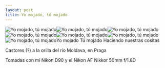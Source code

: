 ```yaml
---
layout: post
title: Yo mojado, tú mojado
---
```

![Yo mojado, tú mojado](https://scontent-cdt1-1.cdninstagram.com/v/t51.29350-15/273260044_146295034467465_7853228312945211142_n.webp?stp=dst-jpg&_nc_cat=109&ccb=1-7&_nc_sid=8ae9d6&_nc_ohc=H4CIXkDTkIUAX-wnh_y&_nc_ht=scontent-cdt1-1.cdninstagram.com&edm=ANo9K5cEAAAA&oh=00_AT9rKh46RyPBIgLpL2j_AGgqdRAhYTF0zsilvhxOcDgleg&oe=62CBA68A)![Yo mojado, tú mojado](https://scontent-cdg2-1.cdninstagram.com/v/t51.29350-15/273517582_2091233621031939_6524534236266329291_n.webp?stp=dst-jpg&_nc_cat=107&ccb=1-7&_nc_sid=8ae9d6&_nc_ohc=0U-_794_ePAAX_baaXd&_nc_ht=scontent-cdg2-1.cdninstagram.com&edm=ANo9K5cEAAAA&oh=00_AT-GG6d4O1VntsQknLFi5RWnVFSOKcGPUjEDG8A61ykOLA&oe=62CB331A)![Yo mojado, tú mojado](https://scontent-cdt1-1.cdninstagram.com/v/t51.29350-15/273229085_306962934799163_6728143530851546607_n.webp?stp=dst-jpg&_nc_cat=110&ccb=1-7&_nc_sid=8ae9d6&_nc_ohc=bwLJUNpjmAYAX8jJoc5&_nc_ht=scontent-cdt1-1.cdninstagram.com&edm=ANo9K5cEAAAA&oh=00_AT9AyYEjSMWJvAlHOrZ-aVItZ7umW9qqvR-SrcdfoLhbJA&oe=62CAA7DD)![Yo mojado, tú mojado](https://scontent-cdg2-1.cdninstagram.com/v/t51.29350-15/273500601_1144920679649528_2027677516445097348_n.webp?stp=dst-jpg&_nc_cat=107&ccb=1-7&_nc_sid=8ae9d6&_nc_ohc=pjfr_SoPWzoAX_Puq5b&_nc_ht=scontent-cdg2-1.cdninstagram.com&edm=ANo9K5cEAAAA&oh=00_AT8Lx1XBSM2JAuqcntCxXuqwNaLc6MULgejOuzfMUFzi0w&oe=62CA8B6E)![Yo mojado, tú mojado](https://scontent-cdg2-1.cdninstagram.com/v/t51.29350-15/273431056_474682684198118_2997894336138697104_n.webp?stp=dst-jpg&_nc_cat=104&ccb=1-7&_nc_sid=8ae9d6&_nc_ohc=BJse7hCNkMwAX87XTzc&_nc_ht=scontent-cdg2-1.cdninstagram.com&edm=ANo9K5cEAAAA&oh=00_AT-41AsYJFos9iWyZi3Juk9ZtYbTerASsK1RzeS3Pg4mmQ&oe=62CBC85D)![Yo mojado, tú mojado](https://scontent-cdt1-1.cdninstagram.com/v/t51.29350-15/273476018_467634041501502_5611861171482920004_n.webp?stp=dst-jpg&_nc_cat=105&ccb=1-7&_nc_sid=8ae9d6&_nc_ohc=DRXR1ruXuXMAX_ymejA&_nc_ht=scontent-cdt1-1.cdninstagram.com&edm=ANo9K5cEAAAA&oh=00_AT8erlly6gJstLZhzl6linNqA7_JBt9TPPI9b2K5Ivnfow&oe=62CBC22E)![Yo mojado, tú mojado](https://scontent-cdg2-1.cdninstagram.com/v/t51.29350-15/273433477_1099744497511581_517457620913883993_n.webp?stp=dst-jpg&_nc_cat=107&ccb=1-7&_nc_sid=8ae9d6&_nc_ohc=rmloVZcIZacAX9zt9hi&_nc_ht=scontent-cdg2-1.cdninstagram.com&edm=ANo9K5cEAAAA&oh=00_AT8GbQJP4mcvdNGvCxRP1bbMOAbgTiTDxggXHqfyFtSHHQ&oe=62CBD2FE)Yo mojado
Tú mojado
Haciendo nuestras cositas

Castores (?) a la orilla del río Moldava, en Praga

Tomadas con mi Nikon D90 y el Nikon AF Nikkor 50mm f/1.8D

